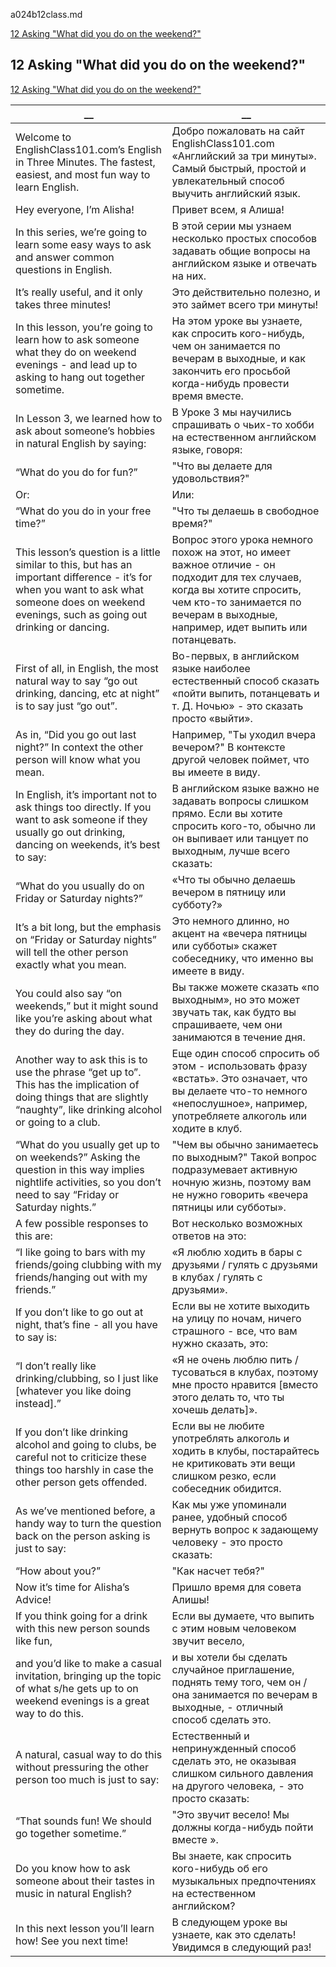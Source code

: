 a024b12class.md  


[12 Asking "What did you do on the weekend?"](#12-Asking-"What-did-you-do-on-the-weekend?")  
  
## 12 Asking "What did you do on the weekend?"
[12 Asking "What did you do on the weekend?"](https://www.englishclass101.com/lesson/learn-english-in-three-minutes-12-what-do-you-usually-get-up-to-on-weekends/?lp=268)   
  
  
__|__
--|--
Welcome to EnglishClass101.com’s English in Three Minutes. The fastest, easiest, and most fun way to learn English.|Добро пожаловать на сайт EnglishClass101.com «Английский за три минуты». Самый быстрый, простой и увлекательный способ выучить английский язык.
Hey everyone, I’m Alisha!|Привет всем, я Алиша!
In this series, we’re going to learn some easy ways to ask and answer common questions in English.|В этой серии мы узнаем несколько простых способов задавать общие вопросы на английском языке и отвечать на них.
It’s really useful, and it only takes three minutes!|Это действительно полезно, и это займет всего три минуты!
In this lesson, you’re going to learn how to ask someone what they do on weekend evenings - and lead up to asking to hang out together sometime.|На этом уроке вы узнаете, как спросить кого-нибудь, чем он занимается по вечерам в выходные, и как закончить его просьбой когда-нибудь провести время вместе.
In Lesson 3, we learned how to ask about someone’s hobbies in natural English by saying:|В Уроке 3 мы научились спрашивать о чьих-то хобби на естественном английском языке, говоря:
“What do you do for fun?”|"Что вы делаете для удовольствия?"
Or:|Или:
“What do you do in your free time?”|"Что ты делаешь в свободное время?"
This lesson’s question is a little similar to this, but has an important difference - it’s for when you want to ask what someone does on weekend evenings, such as going out drinking or dancing.|Вопрос этого урока немного похож на этот, но имеет важное отличие - он подходит для тех случаев, когда вы хотите спросить, чем кто-то занимается по вечерам в выходные, например, идет выпить или потанцевать.
First of all, in English, the most natural way to say “go out drinking, dancing, etc at night” is to say just “go out”.|Во-первых, в английском языке наиболее естественный способ сказать «пойти выпить, потанцевать и т. Д. Ночью» - это сказать просто «выйти».
As in, “Did you go out last night?” In context the other person will know what you mean.|Например, "Ты уходил вчера вечером?" В контексте другой человек поймет, что вы имеете в виду.
In English, it’s important not to ask things too directly. If you want to ask someone if they usually go out drinking, dancing on weekends, it’s best to say:|В английском языке важно не задавать вопросы слишком прямо. Если вы хотите спросить кого-то, обычно ли он выпивает или танцует по выходным, лучше всего сказать:
“What do you usually do on Friday or Saturday nights?”|«Что ты обычно делаешь вечером в пятницу или субботу?»
It’s a bit long, but the emphasis on “Friday or Saturday nights” will tell the other person exactly what you mean.|Это немного длинно, но акцент на «вечера пятницы или субботы» скажет собеседнику, что именно вы имеете в виду.
You could also say “on weekends,” but it might sound like you’re asking about what they do during the day.|Вы также можете сказать «по выходным», но это может звучать так, как будто вы спрашиваете, чем они занимаются в течение дня.
Another way to ask this is to use the phrase “get up to”. This has the implication of doing things that are slightly “naughty”, like drinking alcohol or going to a club.|Еще один способ спросить об этом - использовать фразу «встать». Это означает, что вы делаете что-то немного «непослушное», например, употребляете алкоголь или ходите в клуб.
“What do you usually get up to on weekends?” Asking the question in this way implies nightlife activities, so you don’t need to say “Friday or Saturday nights.”|"Чем вы обычно занимаетесь по выходным?" Такой вопрос подразумевает активную ночную жизнь, поэтому вам не нужно говорить «вечера пятницы или субботы».
A few possible responses to this are:|Вот несколько возможных ответов на это:
“I like going to bars with my friends/going clubbing with my friends/hanging out with my friends.”|«Я люблю ходить в бары с друзьями / гулять с друзьями в клубах / гулять с друзьями».
If you don’t like to go out at night, that’s fine - all you have to say is:|Если вы не хотите выходить на улицу по ночам, ничего страшного - все, что вам нужно сказать, это:
“I don’t really like drinking/clubbing, so I just like [whatever you like doing instead].”|«Я не очень люблю пить / тусоваться в клубах, поэтому мне просто нравится [вместо этого делать то, что ты хочешь делать]».
If you don’t like drinking alcohol and going to clubs, be careful not to criticize these things too harshly in case the other person gets offended.|Если вы не любите употреблять алкоголь и ходить в клубы, постарайтесь не критиковать эти вещи слишком резко, если собеседник обидится.
As we’ve mentioned before, a handy way to turn the question back on the person asking is just to say:|Как мы уже упоминали ранее, удобный способ вернуть вопрос к задающему человеку - это просто сказать:
“How about you?”|"Как насчет тебя?"
Now it’s time for Alisha’s Advice!|Пришло время для совета Алишы!
If you think going for a drink with this new person sounds like fun,|Если вы думаете, что выпить с этим новым человеком звучит весело,
and you’d like to make a casual invitation, bringing up the topic of what s/he gets up to on weekend evenings is a great way to do this.|и вы хотели бы сделать случайное приглашение, поднять тему того, чем он / она занимается по вечерам в выходные, - отличный способ сделать это.
A natural, casual way to do this without pressuring the other person too much is just to say:|Естественный и непринужденный способ сделать это, не оказывая слишком сильного давления на другого человека, - это просто сказать:
“That sounds fun! We should go together sometime.”|"Это звучит весело! Мы должны когда-нибудь пойти вместе ».
Do you know how to ask someone about their tastes in music in natural English?|Вы знаете, как спросить кого-нибудь об его музыкальных предпочтениях на естественном английском?
In this next lesson you’ll learn how! See you next time!|В следующем уроке вы узнаете, как это сделать! Увидимся в следующий раз!
  
  
